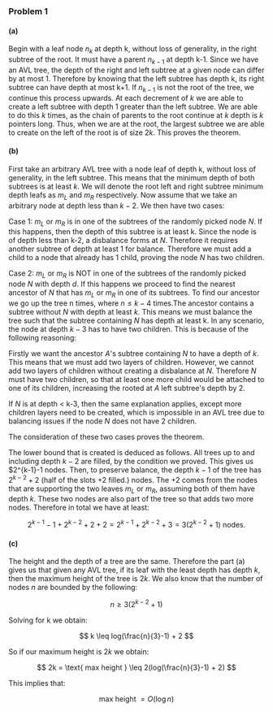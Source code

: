 ### Problem 1

#### (a)

Begin with a leaf node $n_k$ at depth k, without loss of generality, in the right subtree of the root. It must have a parent $n_{k-1}$ at  depth k-1. Since we have an AVL tree, the depth of the right and left subtree at a given node can differ by at most 1. Therefore by knowing that the left subtree has depth k, its right subtree can have depth at most k+1. 
If $n_{k-1}$ is not the root of the tree, we continue this process upwards. At each decrement of $k$ we are able to create a left subtree with depth 1 greater than the left subtree. We are able to do this $k$ times, as the chain of parents to the root continue at $k$ depth is $k$ pointers long. Thus, when we are at the root, the largest subtree we are able to create on the left of the root is of size $2k$. This proves the theorem.

#### (b)

First take an arbitrary AVL tree with a node leaf of depth k, without loss of generality, in the left subtree. 
This means that the minimum depth of both subtrees is at least $k$. We will denote the root left and right subtree minimum depth leafs as $m_L$ and $m_R$ respectively. Now assume that we take an arbitrary node at depth less than $k-2$. We then have two 
cases:

Case 1: $m_L$ or $m_R$ is in one of the subtrees of the randomly picked node $N$. If this happens, 
then the depth of this subtree is at least k. Since the node is of depth less than k-2, a disbalance forms at $N$. Therefore it requires another subtree
of depth at least 1 for balance. Therefore we must add a child to a node that already has 1 child, proving the node $N$ has two children.

Case 2: $m_L$ or $m_R$ is NOT in one of the subtrees of the randomly picked node $N$ with depth $d$. If this happens 
we proceed to find the nearest ancestor of $N$ that has $m_L$ or $m_R$ in one of its subtrees.
To find our ancestor we go up the tree n times, where $n\leq k-4$ times.The ancestor contains a subtree without $N$ with depth at least $k$. 
This means we must balance the tree such that the subtree containing $N$ has depth at least k. In any scenario, the node at depth $k-3$ has to have two children.
This is because of the following reasoning:

Firstly we want the ancestor $A$'s subtree containing $N$ to have a depth of $k$. This means that we must add two layers of children. However, we cannot add two layers of children without creating 
a disbalance at $N$. Therefore $N$ must have two children, so that at least one more child would be attached to one of its children, increasing the rooted at $A$ left subtree's depth by 2.

If $N$ is at depth < k-3, then the same explanation applies, except more children layers need to be created, which is impossible in an AVL tree due to balancing issues if the node $N$ does not have 2 children.

The consideration of these two cases proves the theorem.

The lower bound that is created is deduced as follows. All trees up to and including depth $k-2$ are filled, by the condition we proved.
This gives us $2^{k-1}-1 nodes.
 Then, to preserve balance,
 the depth $k-1$ of the tree has $2^{k-2}+2$ (half of the slots +2 filled.) nodes. The $+2$ comes from
the nodes that are supporting the two leaves $m_L$ or $m_R$, assuming both of them have depth $k$. These two nodes are also part of the tree so that adds two more nodes. 
Therefore in total we have at least:

$$ 2^{k-1}-1 + 2^{k-2}+2 + 2 = 2^{k-1} + 2^{k-2} + 3 = 3(2^{k-2} + 1) \text{ nodes}. $$



#### (c)

The height and the depth of a tree are the same. Therefore the part (a) gives us that given any AVL tree, if its leaf with the least depth has depth $k$, 
then the maximum height of the tree is $2k$. 
We also know that the number of nodes $n$ are bounded by the following:

$$ n \geq 3(2^{k-2} + 1) $$

Solving for k we obtain:

$$ k \leq log(\frac{n}{3}-1) + 2  $$

So if our maximum height is $2k$ we obtain:

$$ 2k = \text{ max height }  \leq 2(log(\frac{n}{3}-1) + 2) $$

This implies that:

$$ \text{ max height } = O(\log n)$$


